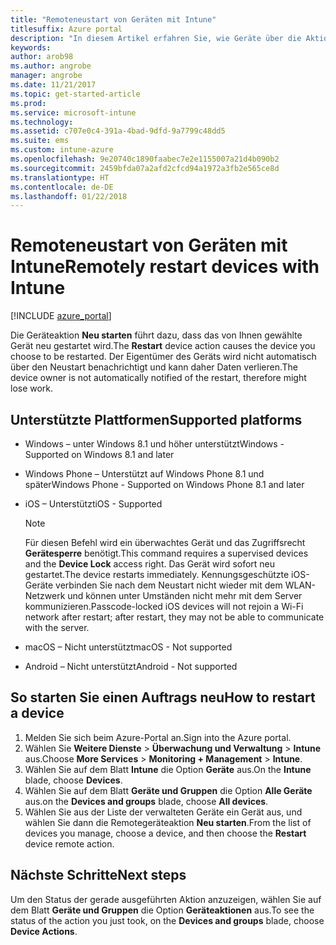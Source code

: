 ```yaml
---
title: "Remoteneustart von Geräten mit Intune"
titlesuffix: Azure portal
description: "In diesem Artikel erfahren Sie, wie Geräte über die Aktion zum Neustarten des Geräts remote neu gestartet werden."
keywords: 
author: arob98
ms.author: angrobe
manager: angrobe
ms.date: 11/21/2017
ms.topic: get-started-article
ms.prod: 
ms.service: microsoft-intune
ms.technology: 
ms.assetid: c707e0c4-391a-4bad-9dfd-9a7799c48dd5
ms.suite: ems
ms.custom: intune-azure
ms.openlocfilehash: 9e20740c1890faabec7e2e1155007a21d4b090b2
ms.sourcegitcommit: 2459bfda07a2afd2cfcd94a1972a3fb2e565ce8d
ms.translationtype: HT
ms.contentlocale: de-DE
ms.lasthandoff: 01/22/2018
---
```

# <a name="remotely-restart-devices-with-intune"></a><span data-ttu-id="9ee0e-103">Remoteneustart von Geräten mit Intune</span><span class="sxs-lookup"><span data-stu-id="9ee0e-103">Remotely restart devices with Intune</span></span>


[!INCLUDE [azure_portal](./includes/azure_portal.md)]

<span data-ttu-id="9ee0e-104">Die Geräteaktion **Neu starten** führt dazu, dass das von Ihnen gewählte Gerät neu gestartet wird.</span><span class="sxs-lookup"><span data-stu-id="9ee0e-104">The **Restart** device action causes the device you choose to be restarted.</span></span> <span data-ttu-id="9ee0e-105">Der Eigentümer des Geräts wird nicht automatisch über den Neustart benachrichtigt und kann daher Daten verlieren.</span><span class="sxs-lookup"><span data-stu-id="9ee0e-105">The device owner is not automatically notified of the restart, therefore might lose work.</span></span>

## <a name="supported-platforms"></a><span data-ttu-id="9ee0e-106">Unterstützte Plattformen</span><span class="sxs-lookup"><span data-stu-id="9ee0e-106">Supported platforms</span></span>

- <span data-ttu-id="9ee0e-107">Windows – unter Windows 8.1 und höher unterstützt</span><span class="sxs-lookup"><span data-stu-id="9ee0e-107">Windows - Supported on Windows 8.1 and later</span></span>
- <span data-ttu-id="9ee0e-108">Windows Phone – Unterstützt auf Windows Phone 8.1 und später</span><span class="sxs-lookup"><span data-stu-id="9ee0e-108">Windows Phone - Supported on Windows Phone 8.1 and later</span></span>
- <span data-ttu-id="9ee0e-109">iOS – Unterstützt</span><span class="sxs-lookup"><span data-stu-id="9ee0e-109">iOS - Supported</span></span>

    > [!Note]  
    > <span data-ttu-id="9ee0e-110">Für diesen Befehl wird ein überwachtes Gerät und das Zugriffsrecht **Gerätesperre** benötigt.</span><span class="sxs-lookup"><span data-stu-id="9ee0e-110">This command requires a supervised devices and the **Device Lock** access right.</span></span> <span data-ttu-id="9ee0e-111">Das Gerät wird sofort neu gestartet.</span><span class="sxs-lookup"><span data-stu-id="9ee0e-111">The device restarts immediately.</span></span> <span data-ttu-id="9ee0e-112">Kennungsgeschützte iOS-Geräte verbinden Sie nach dem Neustart nicht wieder mit dem WLAN-Netzwerk und können unter Umständen nicht mehr mit dem Server kommunizieren.</span><span class="sxs-lookup"><span data-stu-id="9ee0e-112">Passcode-locked iOS devices will not rejoin a Wi-Fi network after restart; after restart, they may not be able to communicate with the server.</span></span>
- <span data-ttu-id="9ee0e-113">macOS – Nicht unterstützt</span><span class="sxs-lookup"><span data-stu-id="9ee0e-113">macOS - Not supported</span></span>
- <span data-ttu-id="9ee0e-114">Android – Nicht unterstützt</span><span class="sxs-lookup"><span data-stu-id="9ee0e-114">Android - Not supported</span></span>

## <a name="how-to-restart-a-device"></a><span data-ttu-id="9ee0e-115">So starten Sie einen Auftrags neu</span><span class="sxs-lookup"><span data-stu-id="9ee0e-115">How to restart a device</span></span>

1. <span data-ttu-id="9ee0e-116">Melden Sie sich beim Azure-Portal an.</span><span class="sxs-lookup"><span data-stu-id="9ee0e-116">Sign into the Azure portal.</span></span>
2. <span data-ttu-id="9ee0e-117">Wählen Sie **Weitere Dienste** > **Überwachung und Verwaltung** > **Intune** aus.</span><span class="sxs-lookup"><span data-stu-id="9ee0e-117">Choose **More Services** > **Monitoring + Management** > **Intune**.</span></span>
3. <span data-ttu-id="9ee0e-118">Wählen Sie auf dem Blatt **Intune** die Option **Geräte** aus.</span><span class="sxs-lookup"><span data-stu-id="9ee0e-118">On the **Intune** blade, choose **Devices**.</span></span>
4. <span data-ttu-id="9ee0e-119">Wählen Sie auf dem Blatt **Geräte und Gruppen** die Option **Alle Geräte** aus.</span><span class="sxs-lookup"><span data-stu-id="9ee0e-119">on the **Devices and groups** blade, choose **All devices**.</span></span>
5. <span data-ttu-id="9ee0e-120">Wählen Sie aus der Liste der verwalteten Geräte ein Gerät aus, und wählen Sie dann die Remotegeräteaktion **Neu starten**.</span><span class="sxs-lookup"><span data-stu-id="9ee0e-120">From the list of devices you manage, choose a device, and then choose the **Restart** device remote action.</span></span>

## <a name="next-steps"></a><span data-ttu-id="9ee0e-121">Nächste Schritte</span><span class="sxs-lookup"><span data-stu-id="9ee0e-121">Next steps</span></span>

<span data-ttu-id="9ee0e-122">Um den Status der gerade ausgeführten Aktion anzuzeigen, wählen Sie auf dem Blatt **Geräte und Gruppen** die Option **Geräteaktionen** aus.</span><span class="sxs-lookup"><span data-stu-id="9ee0e-122">To see the status of the action you just took, on the **Devices and groups** blade, choose **Device Actions**.</span></span>

